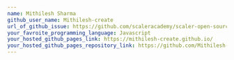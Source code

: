 ```yaml
---
name: Mithilesh Sharma
github_user_name: Mithilesh-create
url_of_github_issue: https://github.com/scaleracademy/scaler-open-source-september-challenge/issues/256
your_favroite_programming_language: Javascript
your_hosted_github_pages_link: https://mithilesh-create.github.io/
your_hosted_github_pages_repository_link: https://github.com/Mithilesh-create/Mithilesh-create.github.io
---
```

